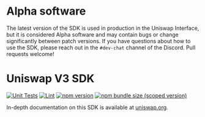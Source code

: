 # Alpha software

The latest version of the SDK is used in production in the Uniswap Interface,
but it is considered Alpha software and may contain bugs or change significantly between patch versions.
If you have questions about how to use the SDK, please reach out in the `#dev-chat` channel of the Discord.
Pull requests welcome!

# Uniswap V3 SDK

[![Unit Tests](https://github.com/Uniswap/uniswap-v3-sdk/workflows/Unit%20Tests/badge.svg)](https://github.com/Uniswap/uniswap-v3-sdk/actions?query=workflow%3A%22Unit+Tests%22)
[![Lint](https://github.com/Uniswap/uniswap-v3-sdk/workflows/Lint/badge.svg)](https://github.com/Uniswap/uniswap-v3-sdk/actions?query=workflow%3ALint)
[![npm version](https://img.shields.io/npm/v/@repo/v3-sdk/latest.svg)](https://www.npmjs.com/package/@repo/v3-sdk/v/latest)
[![npm bundle size (scoped version)](https://img.shields.io/bundlephobia/minzip/@repo/v3-sdk/latest.svg)](https://bundlephobia.com/result?p=@repo/v3-sdk@latest)

In-depth documentation on this SDK is available at [uniswap.org](https://docs.uniswap.org/).
